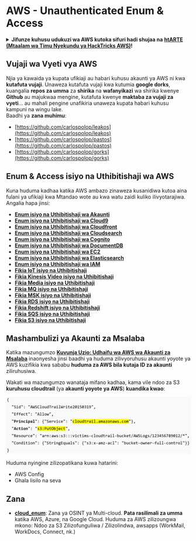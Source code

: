 # AWS - Unauthenticated Enum & Access

<details>

<summary><strong>Jifunze kuhusu udukuzi wa AWS kutoka sifuri hadi shujaa na</strong> <a href="https://training.hacktricks.xyz/courses/arte"><strong>htARTE (Mtaalam wa Timu Nyekundu ya HackTricks AWS)</strong></a><strong>!</strong></summary>

Njia nyingine za kusaidia HackTricks:

* Ikiwa unataka kuona **kampuni yako ikitangazwa kwenye HackTricks** au **kupakua HackTricks kwa PDF** Angalia [**MIPANGO YA KUJIUNGA**](https://github.com/sponsors/carlospolop)!
* Pata [**bidhaa rasmi za PEASS & HackTricks**](https://peass.creator-spring.com)
* Gundua [**Familia ya PEASS**](https://opensea.io/collection/the-peass-family), mkusanyiko wetu wa [**NFTs**](https://opensea.io/collection/the-peass-family) za kipekee
* **Jiunge na** 💬 [**Kikundi cha Discord**](https://discord.gg/hRep4RUj7f) au kikundi cha [**telegram**](https://t.me/peass) au **tufuate** kwenye **Twitter** 🐦 [**@hacktricks\_live**](https://twitter.com/hacktricks\_live)**.**
* **Shiriki mbinu zako za udukuzi kwa kuwasilisha PRs kwa** [**HackTricks**](https://github.com/carlospolop/hacktricks) na [**HackTricks Cloud**](https://github.com/carlospolop/hacktricks-cloud) repos za github.

</details>

## Vujaji wa Vyeti vya AWS

Njia ya kawaida ya kupata ufikiaji au habari kuhusu akaunti ya AWS ni kwa **kutafuta vujaji**. Unaweza kutafuta vujaji kwa kutumia **google dorks**, kuangalia **repos za umma** za **shirika** na **wafanyikazi** wa shirika kwenye **Github** au majukwaa mengine, kutafuta kwenye **maktaba za vujaji za vyeti**... au mahali pengine unafikiria unaweza kupata habari kuhusu kampuni na wingu lake.\
Baadhi ya **zana muhimu**:

* [https://github.com/carlospolop/leakos](https://github.com/carlospolop/leakos)
* [https://github.com/carlospolop/pastos](https://github.com/carlospolop/pastos)
* [https://github.com/carlospolop/gorks](https://github.com/carlospolop/gorks)

## Enum & Access isiyo na Uthibitishaji wa AWS

Kuna huduma kadhaa katika AWS ambazo zinaweza kusanidiwa kutoa aina fulani ya ufikiaji kwa Mtandao wote au kwa watu zaidi kuliko ilivyotarajiwa. Angalia hapa jinsi:

* [**Enum isiyo na Uthibitishaji wa Akaunti**](aws-accounts-unauthenticated-enum.md)
* [**Enum isiyo na Uthibitishaji wa Cloud9**](https://github.com/carlospolop/hacktricks-cloud/blob/sw/pentesting-cloud/aws-security/aws-unauthenticated-enum-access/broken-reference/README.md)
* [**Enum isiyo na Uthibitishaji wa Cloudfront**](aws-cloudfront-unauthenticated-enum.md)
* [**Enum isiyo na Uthibitishaji wa Cloudsearch**](https://github.com/carlospolop/hacktricks-cloud/blob/sw/pentesting-cloud/aws-security/aws-unauthenticated-enum-access/broken-reference/README.md)
* [**Enum isiyo na Uthibitishaji wa Cognito**](aws-cognito-unauthenticated-enum.md)
* [**Enum isiyo na Uthibitishaji wa DocumentDB**](aws-documentdb-enum.md)
* [**Enum isiyo na Uthibitishaji wa EC2**](aws-ec2-unauthenticated-enum.md)
* [**Enum isiyo na Uthibitishaji wa Elasticsearch**](aws-elasticsearch-unauthenticated-enum.md)
* [**Enum isiyo na Uthibitishaji wa IAM**](aws-iam-and-sts-unauthenticated-enum.md)
* [**Fikia IoT isiyo na Uthibitishaji**](aws-iot-unauthenticated-enum.md)
* [**Fikia Kinesis Video isiyo na Uthibitishaji**](aws-kinesis-video-unauthenticated-enum.md)
* [**Fikia Media isiyo na Uthibitishaji**](aws-media-unauthenticated-enum.md)
* [**Fikia MQ isiyo na Uthibitishaji**](aws-mq-unauthenticated-enum.md)
* [**Fikia MSK isiyo na Uthibitishaji**](aws-msk-unauthenticated-enum.md)
* [**Fikia RDS isiyo na Uthibitishaji**](aws-rds-unauthenticated-enum.md)
* [**Fikia Redshift isiyo na Uthibitishaji**](aws-redshift-unauthenticated-enum.md)
* [**Fikia SQS isiyo na Uthibitishaji**](aws-sqs-unauthenticated-enum.md)
* [**Fikia S3 isiyo na Uthibitishaji**](aws-s3-unauthenticated-enum.md)

## Mashambulizi ya Akaunti za Msalaba

Katika mazungumzo [**Kuvunja Uzio: Udhaifu wa AWS wa Akaunti za Msalaba**](https://www.youtube.com/watch?v=JfEFIcpJ2wk) inaonyesha jinsi baadhi ya huduma zilivyoruhusu akaunti yoyote ya AWS kuzifikia kwa sababu **huduma za AWS bila kutaja ID za akaunti** ziliruhusiwa.

Wakati wa mazungumzo wanataja mifano kadhaa, kama vile ndoo za S3 **kuruhusu cloudtrail** (ya **akaunti yoyote ya AWS**) **kuandika kwao**:

![](<../../../.gitbook/assets/image (38) (1).png>)

Huduma nyingine zilizopatikana kuwa hatarini:

* AWS Config
* Ghala lisilo na seva

## Zana

* [**cloud\_enum**](https://github.com/initstring/cloud\_enum): Zana ya OSINT ya Multi-cloud. **Pata rasilimali za umma** katika AWS, Azure, na Google Cloud. Huduma za AWS zilizoungwa mkono: Ndoo za S3 Zilizofunguliwa / Zilizolindwa, awsapps (WorkMail, WorkDocs, Connect, nk.)
